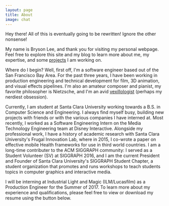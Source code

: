 ```yaml
---
layout: page
title: About
image: chat
---
```


Hey there! All of this is eventually going to be rewritten! Ignore the other nonsense!

My name is Bryson Lee, and thank you for visiting my personal webpage. Feel free to explore this site and my blog to learn more about me, my expertise, and some [projects](/projects/) I am working on.

Where do I begin? Well, first off, I'm a software engineer based out of the San Francisco Bay Area. For the past three years, I have been working in production engineering and technical development for film, 3D animation, and visual effects pipelines. I'm also an amateur composer and pianist, my favorite philosopher is Nietzsche, and I'm an avid [vexillologist](https://en.wikipedia.org/wiki/Vexillology) (perhaps my nerdiest obsession).

Currently, I am student at Santa Clara University working towards a B.S. in Computer Science and Engineering. I always find myself busy, building new projects with friends or with the various companies I have interned at. Most recently, I worked as a Software Engineering Intern on the Media Technology Engineering team at Disney Interactive. Alongside my professional work, I have a history of academic research with Santa Clara University's Frugal Innovation Lab, where in 2015, I co-wrote a paper on effective mobile Health frameworks for use in third world countries. I am a long-time contributer to the ACM SIGGRAPH community: I served as a Student Volunteer (SV) at SIGGRAPH 2016, and I am the current President and Founder of Santa Clara University's SIGGRAPH Student Chapter, a student organization that promotes and runs workshops to teach students topics in computer graphics and interactive media.

I will be interning at Industrial Light and Magic (ILM/Lucasfilm) as a Production Engineer for the Summer of 2017. To learn more about my experience and qualifications, please feel free to view or download my resume using the button below.
